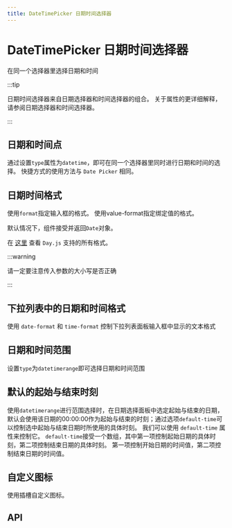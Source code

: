 ```yaml
---
title: DateTimePicker 日期时间选择器
---
```


# DateTimePicker 日期时间选择器

在同一个选择器里选择日期和时间

:::tip

日期时间选择器来自日期选择器和时间选择器的组合。 关于属性的更详细解释，请参阅日期选择器和时间选择器。

:::

## 日期和时间点

通过设置`type`属性为`datetime`，即可在同一个选择器里同时进行日期和时间的选择。 快捷方式的使用方法与 `Date Picker` 相同。

<demo path="./date-and-time" />

## 日期时间格式

使用`format`指定输入框的格式。 使用value-format指定绑定值的格式。

默认情况下，组件接受并返回`Date`对象。

在 [这里](https://day.js.org/docs/en/display/format#list-of-all-available-formats) 查看 `Day.js` 支持的所有格式。

:::warning

请一定要注意传入参数的大小写是否正确

:::

<demo path="./date-and-time-formats" />

## 下拉列表中的日期和时间格式

使用 `date-format` 和 `time-format` 控制下拉列表面板输入框中显示的文本格式

<demo path="./date-and-time-formats-panel" />

## 日期和时间范围

设置`type`为`datetimerange`即可选择日期和时间范围

<demo path="./date-and-time-range" />

## 默认的起始与结束时刻

使用`datetimerange`进行范围选择时，在日期选择面板中选定起始与结束的日期，默认会使用该日期的00:00:00作为起始与结束的时刻；通过选项`default-time`可以控制选中起始与结束日期时所使用的具体时刻。 我们可以使用 `default-time` 属性来控制它。 `default-time`接受一个数组，其中第一项控制起始日期的具体时刻，第二项控制结束日期的具体时刻。 第一项控制开始日期的时间值，第二项控制结束日期的时间值。

<demo path="./default-time" />


## 自定义图标

使用插槽自定义图标。

<demo path="./custom-icon" />

## API

<API src="./date_time_picker.json" lang="zh"></API>